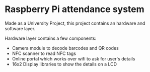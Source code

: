 Raspberry Pi attendance system
================


Made as a University Project, this project contains an hardware and software layer. 

Hardware layer contains a few components: 
- Camera module to decode barcodes and QR codes
- NFC scanner to read NFC tags
- Online portal which works over wifi to ask for user's details
- 16x2 Display libraries to show the details on a LCD
